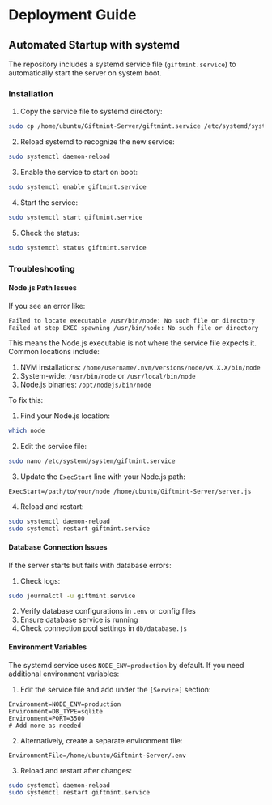 # Deployment Guide

## Automated Startup with systemd

The repository includes a systemd service file (`giftmint.service`) to automatically start the server on system boot.

### Installation

1. Copy the service file to systemd directory:
```bash
sudo cp /home/ubuntu/Giftmint-Server/giftmint.service /etc/systemd/system/
```

2. Reload systemd to recognize the new service:
```bash
sudo systemctl daemon-reload
```

3. Enable the service to start on boot:
```bash
sudo systemctl enable giftmint.service
```

4. Start the service:
```bash
sudo systemctl start giftmint.service
```

5. Check the status:
```bash
sudo systemctl status giftmint.service
```

### Troubleshooting

#### Node.js Path Issues

If you see an error like:
```
Failed to locate executable /usr/bin/node: No such file or directory
Failed at step EXEC spawning /usr/bin/node: No such file or directory
```

This means the Node.js executable is not where the service file expects it. Common locations include:

1. NVM installations: `/home/username/.nvm/versions/node/vX.X.X/bin/node`
2. System-wide: `/usr/bin/node` or `/usr/local/bin/node`
3. Node.js binaries: `/opt/nodejs/bin/node`

To fix this:

1. Find your Node.js location:
```bash
which node
```

2. Edit the service file:
```bash
sudo nano /etc/systemd/system/giftmint.service
```

3. Update the `ExecStart` line with your Node.js path:
```
ExecStart=/path/to/your/node /home/ubuntu/Giftmint-Server/server.js
```

4. Reload and restart:
```bash
sudo systemctl daemon-reload
sudo systemctl restart giftmint.service
```

#### Database Connection Issues

If the server starts but fails with database errors:

1. Check logs:
```bash
sudo journalctl -u giftmint.service
```

2. Verify database configurations in `.env` or config files
3. Ensure database service is running
4. Check connection pool settings in `db/database.js`

#### Environment Variables

The systemd service uses `NODE_ENV=production` by default. If you need additional environment variables:

1. Edit the service file and add under the `[Service]` section:
```
Environment=NODE_ENV=production
Environment=DB_TYPE=sqlite
Environment=PORT=3500
# Add more as needed
```

2. Alternatively, create a separate environment file:
```
EnvironmentFile=/home/ubuntu/Giftmint-Server/.env
```

3. Reload and restart after changes:
```bash
sudo systemctl daemon-reload
sudo systemctl restart giftmint.service
```